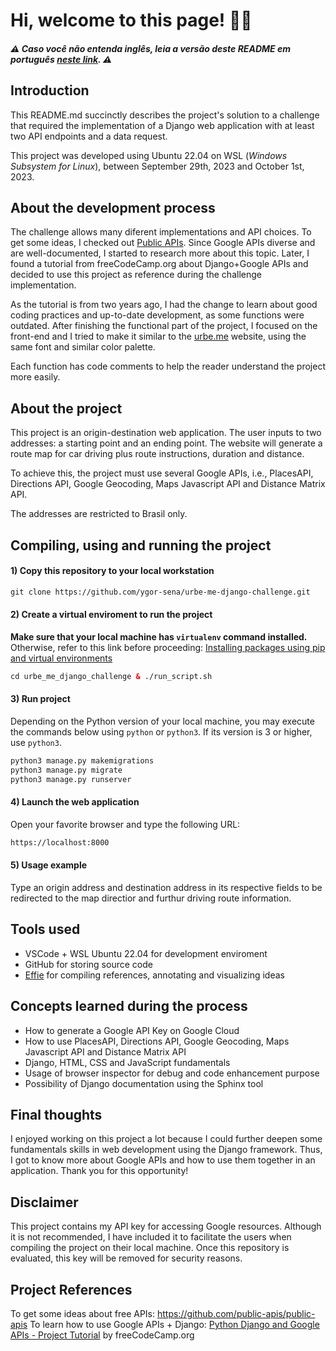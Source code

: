 # Hi, welcome to this page! 👋🏻

##### ⚠️ Caso você não entenda inglês, leia a versão deste README em português [neste link](https://github.com/ygor-sena/urbe-me-django-challenge/blob/main/README-pt.md). ⚠️

## Introduction

This README.md succinctly describes the project's solution to a challenge that required the implementation of a Django web application with at least two API endpoints and a data request.

This project was developed using Ubuntu 22.04 on WSL (_Windows Subsystem for Linux_), between September 29th, 2023 and October 1st, 2023.

## About the development process

The challenge allows many diferent implementations and API choices. To get some ideas, I checked out [Public APIs](https://github.com/public-apis/public-apis). Since Google APIs diverse and are well-documented, I started to research more about this topic. Later, I found a tutorial from freeCodeCamp.org about Django+Google APIs and decided to use this project as reference during the challenge implementation.

As the tutorial is from two years ago, I had the change to learn about good coding practices and up-to-date development, as some functions were outdated. After finishing the functional part of the project, I focused on the front-end and I tried to make it similar to the [urbe.me](https://urbe.me/) website, using the same font and similar color palette.

Each function has code comments to help the reader understand the project more easily.

## About the project

This project is an origin-destination web application. The user inputs to two addresses: a starting point and an ending point. The website will generate a route map for car driving plus route instructions, duration and distance.

To achieve this, the project must use several Google APIs, i.e., PlacesAPI, Directions API, Google Geocoding, Maps Javascript API and Distance Matrix API.

The addresses are restricted to Brasil only.

## Compiling, using and running the project

#### 1) Copy this repository to your local workstation

```html
git clone https://github.com/ygor-sena/urbe-me-django-challenge.git
```

#### 2) Create a virtual enviroment to run the project

**Make sure that your local machine has `virtualenv` command installed.** Otherwise, refer to this link before proceeding: [Installing packages using pip and virtual environments](https://packaging.python.org/en/latest/guides/installing-using-pip-and-virtual-environments/)

```html
cd urbe_me_django_challenge & ./run_script.sh
```

#### 3) Run project

Depending on the Python version of your local machine, you may execute the commands below using `python` or `python3`. If its version is 3 or higher, use `python3`.

```html
python3 manage.py makemigrations
python3 manage.py migrate
python3 manage.py runserver
```

#### 4) Launch the web application

Open your favorite browser and type the following URL:

```html
https://localhost:8000
```

#### 5) Usage example

Type an origin address and destination address in its respective fields to be redirected to the map directior and furthur driving route information.

## Tools used

- VSCode + WSL Ubuntu 22.04 for development enviroment
- GitHub for storing source code
- [Effie](https://www.effie.pro/) for compiling references, annotating and visualizing ideas

## Concepts learned during the process

- How to generate a Google API Key on Google Cloud
- How to use PlacesAPI, Directions API, Google Geocoding, Maps Javascript API and Distance Matrix API
- Django, HTML, CSS and JavaScript fundamentals
- Usage of browser inspector for debug and code enhancement purpose
- Possibility of Django documentation using the Sphinx tool

## Final thoughts

I enjoyed working on this project a lot because I could further deepen some fundamentals skills in web development using the Django framework. Thus, I got to know more about Google APIs and how to use them together in an application. Thank you for this opportunity!

## Disclaimer

This project contains my API key for accessing Google resources. Although it is not recommended, I have included it to facilitate the users when compiling the project on their local machine. Once this repository is evaluated, this key will be removed for security reasons.

## Project References

To get some ideas about free APIs: https://github.com/public-apis/public-apis
To learn how to use Google APIs + Django: 
[Python Django and Google APIs - Project Tutorial](https://www.youtube.com/watch?v=_vCT42vDfgw) by freeCodeCamp.org